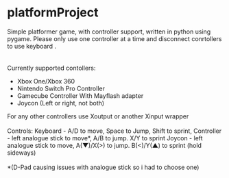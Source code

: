 # platformProject
Simple platformer game, with controller support, written in python using pygame. Please only use one controller at a time and disconnect conrtollers to use keyboard .
<br><br><br>
Currently supported contollers:
<ul>
  <li>Xbox One/Xbox 360</li>
  <li>Nintendo Switch Pro Controller</li>
  <li>Gamecube Controller With Mayflash adapter</li>
  <li>Joycon (Left or right, not both)</li>
</ul>
For any other controllers use Xoutput or another Xinput wrapper
<br><br>
Controls:
Keyboard - A/D to move, Space to Jump, Shift to sprint, 
Controller - left analogue stick to move*, A/B to jump. X/Y to sprint
Joycon - left analogue stick to move, A(▼)/X(>) to jump. B(<)/Y(▲) to sprint (hold sideways)
<br><br>
*(D-Pad causing issues with analogue stick so i had to choose one)
